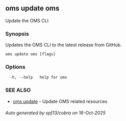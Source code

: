 ## oms update oms

Update the OMS CLI

### Synopsis

Updates the OMS CLI to the latest release from GitHub.

```
oms update oms [flags]
```

### Options

```
  -h, --help   help for oms
```

### SEE ALSO

* [oms update](oms_update.md)	 - Update OMS related resources

###### Auto generated by spf13/cobra on 16-Oct-2025
